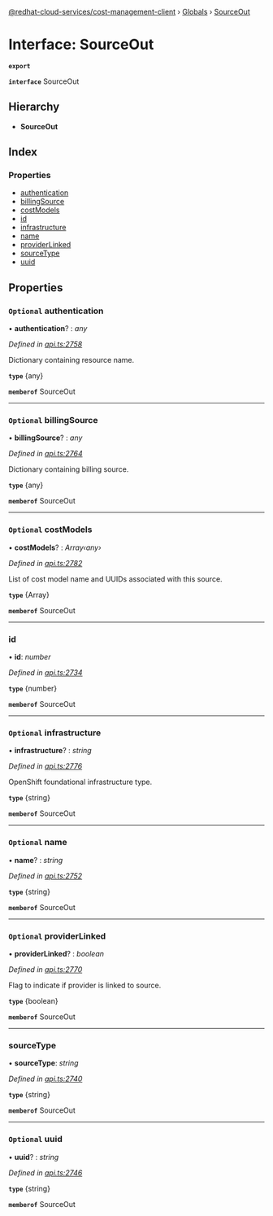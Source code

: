 [@redhat-cloud-services/cost-management-client](../README.md) › [Globals](../globals.md) › [SourceOut](sourceout.md)

# Interface: SourceOut

**`export`** 

**`interface`** SourceOut

## Hierarchy

* **SourceOut**

## Index

### Properties

* [authentication](sourceout.md#optional-authentication)
* [billingSource](sourceout.md#optional-billingsource)
* [costModels](sourceout.md#optional-costmodels)
* [id](sourceout.md#id)
* [infrastructure](sourceout.md#optional-infrastructure)
* [name](sourceout.md#optional-name)
* [providerLinked](sourceout.md#optional-providerlinked)
* [sourceType](sourceout.md#sourcetype)
* [uuid](sourceout.md#optional-uuid)

## Properties

### `Optional` authentication

• **authentication**? : *any*

*Defined in [api.ts:2758](https://github.com/RedHatInsights/javascript-clients/blob/master/packages/cost-management/api.ts#L2758)*

Dictionary containing resource name.

**`type`** {any}

**`memberof`** SourceOut

___

### `Optional` billingSource

• **billingSource**? : *any*

*Defined in [api.ts:2764](https://github.com/RedHatInsights/javascript-clients/blob/master/packages/cost-management/api.ts#L2764)*

Dictionary containing billing source.

**`type`** {any}

**`memberof`** SourceOut

___

### `Optional` costModels

• **costModels**? : *Array‹any›*

*Defined in [api.ts:2782](https://github.com/RedHatInsights/javascript-clients/blob/master/packages/cost-management/api.ts#L2782)*

List of cost model name and UUIDs associated with this source.

**`type`** {Array<any>}

**`memberof`** SourceOut

___

###  id

• **id**: *number*

*Defined in [api.ts:2734](https://github.com/RedHatInsights/javascript-clients/blob/master/packages/cost-management/api.ts#L2734)*

**`type`** {number}

**`memberof`** SourceOut

___

### `Optional` infrastructure

• **infrastructure**? : *string*

*Defined in [api.ts:2776](https://github.com/RedHatInsights/javascript-clients/blob/master/packages/cost-management/api.ts#L2776)*

OpenShift foundational infrastructure type.

**`type`** {string}

**`memberof`** SourceOut

___

### `Optional` name

• **name**? : *string*

*Defined in [api.ts:2752](https://github.com/RedHatInsights/javascript-clients/blob/master/packages/cost-management/api.ts#L2752)*

**`type`** {string}

**`memberof`** SourceOut

___

### `Optional` providerLinked

• **providerLinked**? : *boolean*

*Defined in [api.ts:2770](https://github.com/RedHatInsights/javascript-clients/blob/master/packages/cost-management/api.ts#L2770)*

Flag to indicate if provider is linked to source.

**`type`** {boolean}

**`memberof`** SourceOut

___

###  sourceType

• **sourceType**: *string*

*Defined in [api.ts:2740](https://github.com/RedHatInsights/javascript-clients/blob/master/packages/cost-management/api.ts#L2740)*

**`type`** {string}

**`memberof`** SourceOut

___

### `Optional` uuid

• **uuid**? : *string*

*Defined in [api.ts:2746](https://github.com/RedHatInsights/javascript-clients/blob/master/packages/cost-management/api.ts#L2746)*

**`type`** {string}

**`memberof`** SourceOut
